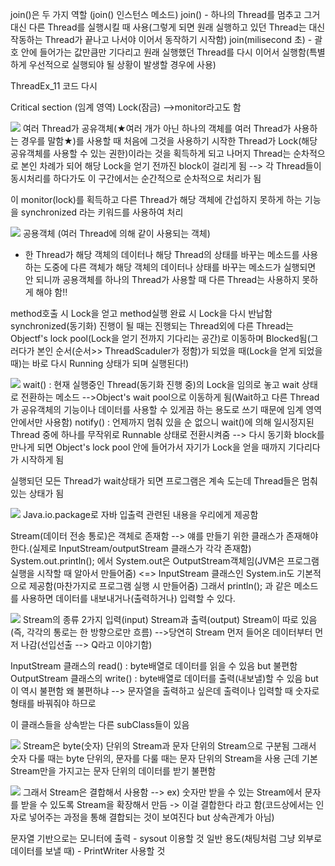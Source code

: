 join()은 두 가지 역할 (join() 인스턴스 메소드)
join() - 하나의 Thread를 멈추고 그거 대신 다른 Thread를 실행시킬 때 사용(그렇게 되면 원래 실행하고 있던 Thread는 대신 작동하는 Thread가 끝나고 나서야 이어서 동작하기 시작함)
join(milisecond 초) - 괄호 안에 들어가는 값만큼만 기다리고 원래 실행했던 Thread를 다시 이어서 실행함(특별하게 우선적으로 실행되야 될 상황이 발생할 경우에 사용)

ThreadEx_11 코드 다시

Critical section (임계 영역)
Lock(잠금) -->monitor라고도 함

![](Pasted%20image%2020231014202342.png)
여러 Thread가 공유객체(★여러 개가 아닌 하나의 객체를 여러 Thread가 사용하는 경우를 말함★)를 사용할 때 처음에 그것을 사용하기 시작한 Thread가 Lock(해당 공유객체를 사용할 수 있는 권한)이라는 것을 획득하게 되고 나머지 Thread는 순차적으로 본인 차례가 되어 해당 Lock을 얻기 전까진 block이 걸리게 됨
--> 각 Thread들이 동시처리를 하다가도 이 구간에서는 순간적으로 순차적으로 처리가 됨

이 monitor(lock)를 획득하고 다른 Thread가 해당 객체에 간섭하지 못하게 하는 기능을 synchronized 라는 키워드를 사용하여 처리

![](Pasted%20image%2020231014202423.png)
공용객체 (여러 Thread에 의해 같이 사용되는 객체)
- 한 Thread가 해당 객체의 데이터나 해당 Thread의 상태를 바꾸는 메소드를 사용하는 도중에 다른 객체가 해당 객체의 데이터나 상태를 바꾸는 메소드가 실행되면 안 되니까 공용객체를 하나의 Thread가 사용할 때 다른 Thread는 사용하지 못하게 해야 함!!

method호출 시 Lock을 얻고 method실행 완료 시 Lock을 다시 반납함
synchronized(동기화) 진행이 될 때는 진행되는 Thread외에 다른 Thread는 Objectf's lock pool(Lock을 얻기 전까지 기다리는 공간)로 이동하며 Blocked됨(그러다가 본인 순서(순서>> ThreadScaduler가 정함)가 되었을 때(Lock을 얻게 되었을 때)는 바로 다시 Running 상태가 되며 실행된다!) 

![](Pasted%20image%2020231014202549.png)
wait() : 현재 실행중인 Thread(동기화 진행 중)의 Lock을 임의로 놓고 wait 상태로 전환하는 메소드
-->Object's wait pool으로 이동하게 됨(Wait하고 다른 Thread가 공유객체의 기능이나 데이터를 사용할 수 있게끔 하는 용도로 쓰기 때문에 임계 영역 안에서만 사용함)
notify() : 언제까지 멈춰 있을 순 없으니 wait()에 의해 일시정지된 Thread 중에 하나를 무작위로 Runnable 상태로 전환시켜줌
--> 다시 동기화 block를 만나게 되면 Object's lock pool 안에 들어가서 자기가 Lock을 얻을 때까지 기다리다가 시작하게 됨


실행되던 모든 Thread가 wait상태가 되면 프로그램은 계속 도는데 Thread들은 멈춰있는 상태가 됨

![](Pasted%20image%2020231014202748.png)
Java.io.package로 자바 입출력 관련된 내용을 우리에게 제공함

Stream(데이터 전송 통로)은 객체로 존재함 --> 얘를 만들기 위한 클래스가 존재해야 한다.(실제로 InputStream/outputStream 클래스가 각각 존재함)
System.out.println(); 에서 System.out은 OutputStream객체임(JVM은 프로그램 실행을 시작할 때 알아서 만들어줌) <=> InputStream 클래스인 System.in도 기본적으로 제공함(마찬가지로 프로그램 실행 시 만들어줌) 그래서 println(); 과 같은 메소드를 사용하면 데이터를 내보내거나(출력하거나) 입력할 수 있다.

![](Pasted%20image%2020231014202902.png)
Stream의 종류 2가지
입력(input) Stream과 출력(output) Stream이 따로 있음(즉, 각각의 통로는 한 방향으로만 흐름) 
-->당연히 Stream 먼저 들어온 데이터부터 먼저 나감(선입선출 --> Q라고 이야기함)

InputStream 클래스의 read() : byte배열로 데이터를 읽을 수 있음 but 불편함
OutputStream 클래스의 write() : byte배열로 데이터를 출력(내보낼)할 수 있음 but 이 역시 불편함
왜 불편하냐 --> 문자열을 출력하고 싶은데 출력이나 입력할 때 숫자로 형태를 바꿔줘야 하므로

이 클래스들을 상속받는 다른 subClass들이 있음

![](Pasted%20image%2020231014203130.png)
Stream은 byte(숫자) 단위의 Stream과 문자 단위의 Stream으로 구분됨
그래서 숫자 다룰 때는 byte 단위의, 문자를 다룰 때는 문자 단위의 Stream을 사용
근데 기본 Stream만을 가지고는 문자 단위의 데이터를 받기 불편함

![](Pasted%20image%2020231014203009.png)
그래서 Stream은 결합해서 사용함 --> ex) 숫자만 받을 수 있는 Stream에서 문자를 받을 수 있도록 Stream을 확장해서 만듬 -> 이걸 결합한다 라고 함(코드상에서는 인자로 넣어주는 과정을 통해 결합되는 것이 보여진다 but 상속관계가 아님)

문자열 기반으로는
모니터에 출력 - sysout 이용할 것
일반 용도(채팅처럼 그냥 외부로 데이터를 보낼 때) - PrintWriter 사용할 것